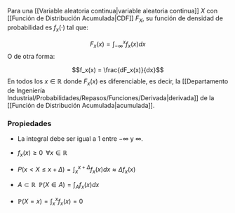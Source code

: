 
Para una [[Variable aleatoria continua|variable aleatoria continua]] $X$ con [[Función de Distribución Acumulada|CDF]] $F_X$, su función de densidad de probabilidad es $f_x(·)$ tal que: 

$$F_x(x)=\int_{-\infty}^{x}f_x(x)dx$$ 
O de otra forma: 

$$f_x(x) = \frac{dF_x(x)}{dx}$$ 
En todos los $x\in\mathbb{R}$ donde $F_x(x)$ es diferenciable, es decir, la [[Departamento de Ingeniería Industrial/Probabilidades/Repasos/Funciones/Derivada|derivada]] de la [[Función de Distribución Acumulada|acumulada]]. 

### Propiedades 

- La integral debe ser igual a $1$ entre $-\infty$ y $\infty$. 

- $f_x(x)\geq 0\;\;\forall x\in\mathbb{R}$ 

- $P(x<X\leq x + \Delta)=\int_{x}^{x+\Delta}f_x(x)dx \approx\Delta f_x(x)$ 

- $A\subset\mathbb{R}\;\;\mathbb{P}(X\in A) = \int_{A}f_x(x)dx$ 

- $\mathbb{P}(X=x)=\int_{x}^{x}f_x(x)=0$

